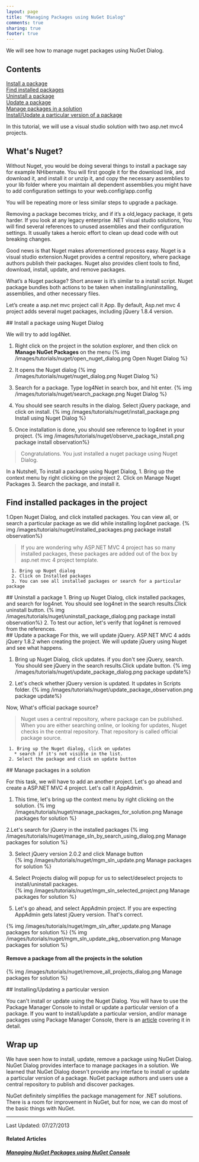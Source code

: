 ```yaml
---
layout: page
title: "Managing Packages using NuGet Dialog"
comments: true
sharing: true
footer: true
---
```

 
We will see how to manage nuget packages using NuGet Dialog. 

## Contents
<div>
<div><a href="#install-using-dialog">Install a package</a></div>
<div><a href="#installed-packages-using-dialog">Find installed packages</a></div>
<div><a href="#uninstall-package-using-dialog">Uninstall a package</a></div>
<div><a href="#update-package-using-dialog">Update a package</a></div>
<div><a href="#manage-solutionwide-packages-using-dialog">Manage packages in a solution</a></div>
<div><a href="#get-package-particular-version"> Install/Update a particular version of a package</a></div>
</div>



  In this tutorial, we will use a visual studio solution with two asp.net mvc4 projects. 

## What's Nuget?


 Without Nuget, you would be doing several things to install a package say for example NHibernate. You will first google it for the download link, and download it, and install it or unzip it, and copy the necessary assemblies to your lib folder where you maintain all dependent assemblies.you might have to add configuration settings to your web.config/app.config

You will be repeating more or less similar steps to upgrade a package.

Removing a package becomes tricky, and if it’s a old,legacy package, it gets harder. If you look at any legacy enterprise .NET visual studio solutions, You will find several references to unused assemblies and their configuration settings. It usually takes a heroic effort to clean up dead code with out breaking changes.

Good news is that Nuget makes aforementioned process easy. Nuget is a visual studio extension.Nuget provides a central repository, where package authors publish their packages. Nuget also provides client tools to find, download, install, update, and remove packages.

What’s a Nuget package? Short answer is it’s similar to a install script. Nuget package bundles both actions to be taken when installing/uninstalling, assemblies, and other necessary files.

Let’s create a asp.net mvc project call it App. By default, Asp.net mvc 4 project adds several nuget packages, including jQuery 1.8.4 version.


<div id="install-using-dialog"></div>
##  Install a package using Nuget Dialog

We will try to add log4Net.

  1. Right click on the project in the solution explorer, and then
   click on **Manage NuGet Packages** on the menu
   {% img /images/tutorials/nuget/open_nuget_dialog.png Open Nuget Dialog %} 


  2. It opens the Nuget dialog 
   {% img /images/tutorials/nuget/nuget_dialog.png Nuget Dialog %} 


  3. Search for a package. Type log4Net in search box, and hit enter. 
   {% img /images/tutorials/nuget/search_package.png Nuget Dialog %} 

  4. You should see search results in the dialog. Select jQuery package, and click on install.
   {% img /images/tutorials/nuget/install_package.png Install using Nuget Dialog %} 
  
  5. Once installation is done, you should see reference to log4net in your project. 
     {% img /images/tutorials/nuget/observe_package_install.png package install observation%}
   
  
>  Congratulations. You just installed a nuget package using Nuget Dialog.
    
In a Nutshell, To install a package using Nuget Dialog,
      1. Bring up the context menu by right clicking on the project
      2. Click on Manage Nuget Packages
      3. Search the package, and install it. 


<div id="installed-packages-using-dialog"></div>

##  Find installed packages in the project
  
1.Open Nuget Dialog, and click installed packages. You can view all, or search a particular package as we did while installing log4net package. 
     {% img /images/tutorials/nuget/installed_packages.png package install observation%}
  >   If you are wondering why ASP.NET MVC 4 project has so many installed packages, these packages are added out of the box by asp.net mvc 4 project template.
      
      1. Bring up Nuget dialog
      2. Click on Installed packages
      3. You can see all installed packages or search for a particular package

<div id="uninstall-package-using-dialog"></div>
## Uninstall a package
  1. Bring up Nuget Dialog, click installed packages, and search for log4net.
     You should see log4net in the search results.Click uninstall button.
     {% img /images/tutorials/nuget/uninstall_package_dialog.png package install observation%}
  2. To test our action, let's verify that log4net is removed from the references.
 
<div id="update-package-using-dialog"></div>
## Update a package 
  For this, we will update jQuery. ASP.NET MVC 4 adds jQuery 1.8.2 when creating the project. We will update jQuery using Nuget and see what happens.

  1. Bring up Nuget Dialog, click updates. if you don't see jQuery, search.
     You should see jQuery in the search results.Click update button.
     {% img /images/tutorials/nuget/update_package_dialog.png package update%}
 
  2. Let's check whether jQuery version is updated. It updates in Scripts folder. 
     {% img /images/tutorials/nuget/update_package_observation.png package update%}

  Now, What's official package source? 
 
> Nuget uses a central repository, where package can be published. When you are either searching online, or looking for updates, Nuget checks in the central repository. That repository is called official package source. 

     1. Bring up the Nuget dialog, click on updates 
       * search if it's not visible in the list. 
     2. Select the package and click on update button



<div id="manage-solutionwide-packages-using-dialog"></div>
## Manage packages in a solution

For this task, we will have to add an another project. Let's go ahead and create a ASP.NET MVC 4 project. Let's call it AppAdmin.
    
  1. This time, let's bring up the context menu by right clicking on the solution.
 {% img /images/tutorials/nuget/manage_packages_for_solution.png Manage packages for solution %}

  2.Let's search for jQuery in the installed packages
 {% img /images/tutorials/nuget/manage_sln_by_search_using_dialog.png Manage packages for solution %}
  
  3. Select jQuery version 2.0.2 and click Manage button   
 {% img /images/tutorials/nuget/mgm_sln_update.png Manage packages for solution %}
  
  3. Select Projects dialog will popup for us to select/deselect projects to install/uninstall packages.   
 {% img /images/tutorials/nuget/mgm_sln_selected_project.png Manage packages for solution %}
 
  4. Let's go ahead, and select AppAdmin project. If you are expecting AppAdmin gets latest jQuery version. That's correct.
 
{% img /images/tutorials/nuget/mgm_sln_after_update.png Manage packages for solution %}
{% img /images/tutorials/nuget/mgm_sln_update_pkg_observation.png Manage packages for solution %}

#### Remove a package from all the projects in the solution
{% img /images/tutorials/nuget/remove_all_projects_dialog.png Manage packages for solution %}

<div id="get-package-particular-version"></div>
## Installing/Updating a particular version 

   You can't install or update using the Nuget Dialog. You will have to use the Package Manager Console to install or update a particular version of a package.
If you want to install/update a particular version, and/or manage packages using Package Manager Console, there is an [article](using-console/) covering it in detail. 


## Wrap up

  We have seen how to install, update, remove a package using NuGet Dialog. NuGet Dialog provides interface to manage packages in a solution. We learned that NuGet Dialog doesn't provide any interface to install or update  a particular version of a package. NuGet package authors and users use a central repository to publish and discover packages. 
  
  NuGet definitely simplifies the package management for .NET solutions. There is a room for improvement in NuGet, but for now, we can do most of the basic things with NuGet.


---
Last Updated: 07/27/2013

#### Related Articles
##### [Managing NuGet Packages using NuGet Console](using-console)
  
